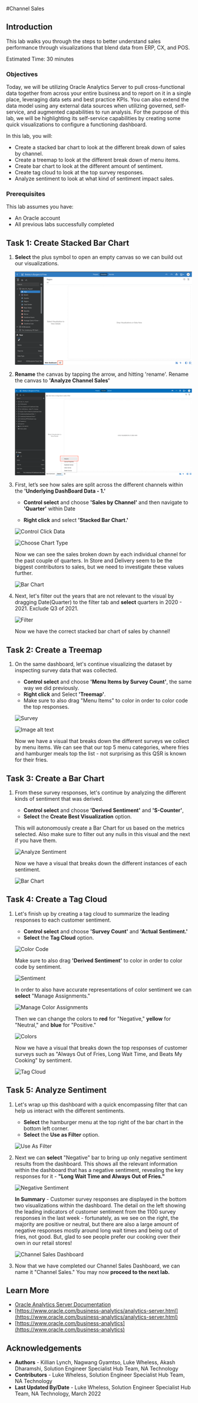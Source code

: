#Channel Sales

## Introduction

This lab walks you through the steps to better understand sales performance through visualizations that blend data from ERP, CX, and POS.

Estimated Time: 30 minutes

### Objectives

Today, we will be utilizing Oracle Analytics Server to pull cross-functional data together from across your entire business and to report on it in a single place, leveraging data sets and best practice KPIs. You can also extend the data model using any external data sources when utilizing governed, self-service, and augmented capabilities to run analysis. For the purpose of this lab, we will be highlighting its self-service capabilities by creating some quick visualizations to configure a functioning dashboard.

In this lab, you will:
* Create a stacked bar chart to look at the different break down of sales by channel.
* Create a treemap to look at the different break down of menu items.
* Create bar chart to look at the different amount of sentiment.
* Create tag cloud to look at the top survey responses.
* Analyze sentiment to look at what kind of sentiment impact sales.

### Prerequisites

This lab assumes you have:
* An Oracle account
* All previous labs successfully completed

## **Task 1:** Create Stacked Bar Chart

1. **Select** the plus symbol to open an empty canvas so we can build out our visualizations.

    ![empty canvas](images/empty-dashboard-red-box.png)

2. **Rename** the canvas by tapping the arrow, and hitting 'rename'. Rename the canvas to **'Analyze Channel Sales'**

    ![rename canvas](images/rename-canvas.png)

3. First, let’s see how sales are split across the different channels within the **'Underlying DashBoard Data - 1.'**


    * **Control select** and choose **'Sales by Channel'** and then navigate to **'Quarter'** within Date

    * **Right click** and select **'Stacked Bar Chart.'**

    ![Control Click Data](images/select-data.png")

    ![Choose Chart Type](images/select-metrics.png")

    Now we can see the sales broken down by each individual channel for the past couple of quarters. In Store and Delivery seem to be the biggest contributors to sales, but we need to investigate these values further.

    ![Bar Chart](images/bar.png")

4. Next, let's filter out the years that are not relevant to the visual by dragging Date(Quarter) to the filter tab and **select** quarters in 2020 - 2021. Exclude Q3 of 2021.

    ![Filter](images/filtered-bar.png")

    Now we have the correct stacked bar chart of sales by channel!

## **Task 2:** Create a Treemap

1. On the same dashboard, let's continue visualizing the dataset by inspecting survey data that was collected.

    * **Control select** and choose **'Menu Items by Survey Count'**, the same way we did previously.
    * **Right click** and Select **'Treemap'**.
    * Make sure to also drag "Menu Items" to color in order to color code the top responses.

    ![Survey](images/survey.png")

    ![Image alt text](images/treemap.png")

    Now we have a visual that breaks down the different surveys we collect by menu items. We can see that our top 5 menu categories, where fries and hamburger meals top the list - not surprising as this QSR is known for their fries.

## **Task 3:** Create a Bar Chart

1. From these survey responses, let's continue by analyzing the different kinds of sentiment that was derived.

    * **Control select** and choose **'Derived Sentiment'** and **'S-Counter'**,
    * **Select** the **Create Best Visualization** option.

    This will autonomously create a Bar Chart for us based on the metrics selected. Also make sure to filter out any nulls in this visual and the next if you have them.

    ![Analyze Sentiment](images/sentiment.png")

    Now we have a visual that breaks down the different instances of each sentiment.

    ![Bar Chart](images/bar-chart.png")

## **Task 4:** Create a Tag Cloud

1.  Let's finish up by creating a tag cloud to summarize the leading responses to each customer sentiment.

    * **Control select** and choose **'Survey Count'** and **'Actual Sentiment.'**
    * **Select** the **Tag Cloud** option.

    ![Color Code](images/responses.png")

    Make sure to also drag **'Derived Sentiment'** to color in order to color code by sentiment.

    ![Sentiment](images/top-responses.png")

    In order to also have accurate representations of color sentiment we can **select** "Manage Assignments."

    ![Manage Color Assignments](images/manage-assignments.png")

    Then we can change the colors to **red** for "Negative," **yellow** for "Neutral," and **blue** for "Positive."

    ![Colors](images/colors.png")

    Now we have a visual that breaks down the top responses of customer surveys such as "Always Out of Fries, Long Wait Time, and Beats My Cooking" by sentiment.

    ![Tag Cloud](images/tag-cloud.png")

## **Task 5:** Analyze Sentiment

1. Let's wrap up this dashboard with a quick encompassing filter that can help us interact with the different sentiments.

    * **Select** the hamburger menu at the top right of the bar chart in the bottom left corner.
    * **Select** the **Use as Filter** option.

    ![Use As Filter](images/filter.png")

2. Next we can **select** "Negative" bar to bring up only negative sentiment results from the dashboard. This shows all the relevant information within the dashboard that has a negative sentiment, revealing the key responses for it - **"Long Wait Time and Always Out of Fries."**

    ![Negative Sentiment](images/negatives.png")

    **In Summary** - Customer survey responses are displayed in the bottom two visualizations within the dashboard. The detail on the left showing the leading indicators of customer sentiment from the 1100 survey responses in the last week - fortunately, as we see on the right, the majority are positive or neutral, but there are also a large amount of negative responses mostly around long wait times and being out of fries, not good. But, glad to see people prefer our cooking over their own in our retail stores!

    ![Channel Sales Dashboard](images/dashboard.png")

4. Now that we have completed our Channel Sales Dashboard, we can name it "Channel Sales." You may now **proceed to the next lab.**

## Learn More
* [Oracle Analytics Server Documentation](https://docs.oracle.com/en/middleware/bi/analytics-server/index.html)
* [https://www.oracle.com/business-analytics/analytics-server.html](https://www.oracle.com/business-analytics/analytics-server.html)
* [https://www.oracle.com/business-analytics](https://www.oracle.com/business-analytics)

## Acknowledgements

* **Authors** - Killian Lynch, Nagwang Gyamtso, Luke Wheless, Akash Dharamshi, Solution Engineer Specialist Hub Team, NA Technology
* **Contributors** - Luke Wheless, Solution Engineer Specialist Hub Team, NA Technology
* **Last Updated By/Date** - Luke Wheless, Solution Engineer Specialist Hub Team, NA Technology, March 2022
